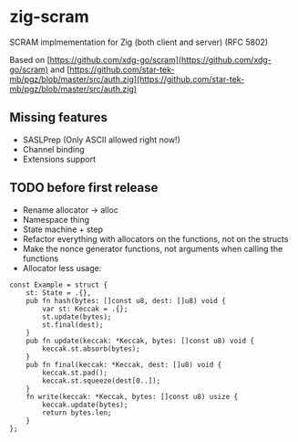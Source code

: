 # zig-scram
SCRAM implmementation for Zig (both client and server) (RFC 5802)

Based on [https://github.com/xdg-go/scram](https://github.com/xdg-go/scram) and [https://github.com/star-tek-mb/pgz/blob/master/src/auth.zig](https://github.com/star-tek-mb/pgz/blob/master/src/auth.zig)

## Missing features
- SASLPrep (Only ASCII allowed right now!)
- Channel binding
- Extensions support

## TODO before first release
- Rename allocator -> alloc
- Namespace thing
- State machine + step
- Refactor everything with allocators on the functions, not on the structs
- Make the nonce generator functions, not arguments when calling the functions
- Allocator less usage:

```zig
const Example = struct {
    st: State = .{},
    pub fn hash(bytes: []const u8, dest: []u8) void {
        var st: Keccak = .{};
        st.update(bytes);
        st.final(dest);
    }
    pub fn update(keccak: *Keccak, bytes: []const u8) void {
        keccak.st.absorb(bytes);
    }
    pub fn final(keccak: *Keccak, dest: []u8) void {
        keccak.st.pad();
        keccak.st.squeeze(dest[0..]);
    }
    fn write(keccak: *Keccak, bytes: []const u8) usize {
        keccak.update(bytes);
        return bytes.len;
    }
};
```

